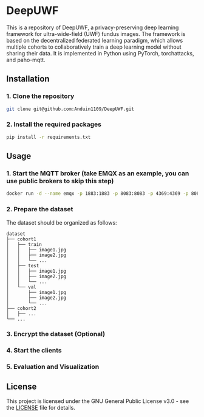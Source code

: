 # DeepUWF
This is a repository of DeepUWF, a privacy-preserving deep learning framework for ultra-wide-field (UWF) fundus images. 
The framework is based on the decentralized federated learning paradigm, which allows multiple cohorts to collaboratively train a deep learning model without sharing their data.
It is implemented in Python using PyTorch, torchattacks, and paho-mqtt.

## Installation
### 1. Clone the repository
```bash
git clone git@github.com:Anduin1109/DeepUWF.git
```
### 2. Install the required packages
```bash
pip install -r requirements.txt
```

## Usage
### 1. Start the MQTT broker (take EMQX as an example, you can use public brokers to skip this step)
```bash
docker run -d --name emqx -p 1883:1883 -p 8083:8083 -p 4369:4369 -p 8084:8084 -p 8883:8883 -p 18083:18083 emqx/emqx
```
### 2. Prepare the dataset
The dataset should be organized as follows:
```
dataset
├── cohort1
│   ├── train
│   │   ├── image1.jpg
│   │   ├── image2.jpg
│   │   └── ...
│   ├── test
│   │   ├── image1.jpg
│   │   ├── image2.jpg
│   │   └── ...
│   └── val
│       ├── image1.jpg
│       ├── image2.jpg
│       └── ...
├── cohort2
│   ├── ...
└── ...
```
### 3. Encrypt the dataset (Optional)

### 4. Start the clients
### 5. Evaluation and Visualization

## License
This project is licensed under the GNU General Public License v3.0 - see the [LICENSE](LICENSE) file for details.